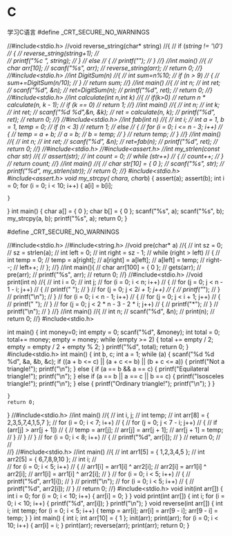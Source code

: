 # C
学习C语言
#define _CRT_SECURE_NO_WARNINGS

//#include<stdio.h>
//void reverse_string(char* string)
//{
//	if (*string != '\0')
//	{
//		reverse_string(string+1);
//	
//	printf("%c ", *string);
//	}
//	else
//	{
//		printf("");
//	}
//}
//int main()
//{
//	char arr[10];
//	scanf("%s", arr);
//	reverse_string(arr);
//	return 0;
//}
//#include<stdio.h>
//int DigitSum(n)
//{
//	int sum=n%10;
//	if (n > 9)
//	{
//		sum+=DigitSum(n/10);
//	}
//	return sum;
//}
//int main()
//{
//	int n;
//	int ret;
//	scanf("%d", &n);
//	ret=DigitSum(n);
//	printf("%d", ret);
//	return 0;
//}
//#include<stdio.h>
//int calculate(int n,int k)
//{
//	if(k>0)
//	return n * calculate(n, k - 1);
//	if (k == 0)
//		return 1;
//}
//int main()
//{
//	int n;
//	int k;
//	int ret;
//	scanf("%d %d",&n, &k);
//	ret = calculate(n, k);
//	printf("%d", ret);
//	return 0;
//}
//#include<stdio.h>
//int fab(int n)
//{
//	int i;
//	int a = 1, b = 1, temp = 0;
//	if (n < 3)
//		return 1;
//	else
//	{
//		for (i = 0; i <= n - 3; i++)
//		{
//			temp = a + b;
//			a = b;
//			b = temp;
//		}
//		return temp;
//	}
//}
//int main()
//{
//	int n;
//	int ret;
//	scanf("%d", &n);
//	ret=fab(n);
//	printf("%d", ret);
//	return 0;
//}
//#include<stdio.h>
//#include<assert.h>
//int my_strlen(const char* str)
//{
//	assert(str);
//	int count = 0;
//	while (*str++)
//	{
//		count++;
//	}
//	return count;
//}
//int main()
//{
//	char str[10] = { 0 };
//	scanf("%s", str);
//	printf("%d", my_strlen(str));
//	return 0;
//}
#include<stdio.h>
#include<assert.h>
void  my_strcpy( char*a, char*b)
{
	assert(a);
	assert(b);
	int i = 0;
	for (i = 0; i < 10; i++)
	{
		a[i] = b[i];

	}
}
int main()
{
	char a[] = { 0 };
	char b[] = { 0 };
	scanf("%s", a);
	scanf("%s", b);
	my_strcpy(a, b);
	printf("%s", a);
	return 0;
}

#define _CRT_SECURE_NO_WARNINGS

//#include<stdio.h>
//#include<string.h>
//void pre(char* a)
//{
//	int sz = 0;
//	sz = strlen(a);
//	int left = 0;
//	int right = sz - 1;
//	while (right > left)
//	{
//		int  temp = 0;
//		temp = a[right];
//		a[right] = a[left];
//		a[left] = temp;
//		right--;
//		left++;
//	};
//}
//int main(){
//	char arr[100] = { 0 };
//	gets(arr);
//	pre(arr);
//	printf("%s", arr);
//	return 0;
//}
//#include<stdio.h>
//void print(int n)
//{
//	int i = 0;
//	int j;
//	for (i = 0; i < n; i++)
//	{
//		for (j = 0; j < n - 1 - i; j++)
//		{
//			printf(" ");
//		}
//		for (j = 0; j < 2*i + 1; j++)
//		{
//			printf("*");
//		}
//		printf("\n");
//	}
//	for (i = 0; i < n - 1; i++)
//	{
//		for (j = 0; j < i + 1; j++)
//		{
//			printf(" ");
//		}
//		for (j = 0; j < 2 * n - 3 - 2 * i; j++)
//		{
//			printf("*");
//		}
//		printf("\n");
//	}
//}
//int main()
//{
//	int n;
//	scanf("%d", &n);
//	print(n);
//	return 0;
//}
#include<stdio.h>

int main()
{
	int money=0;
	int empty = 0;
	scanf("%d", &money);
	int total = 0;
	total+= money;
	empty = money;
	while (empty >= 2)
	{
		total += empty / 2;
		empty = empty / 2 + empty % 2;
	}
	printf("%d", total);
	return 0;
}
#include<stdio.h>
int main()
{
	int  b, c;
	int a = 1;
	while (a)
	{
		scanf("%d %d %d", &a, &b, &c);
		if ((a + b <= c) || (a + c <= b) || (b + c <= a))
		{
			printf("Not a triangle!");
			printf("\n");
		}
		else
		{
			if (a == b && a == c)
			{
				printf("Equilateral triangle!");
				printf("\n");
			}
			else if (a == b || a == c || b == c)
			{
				printf("Isosceles triangle!");
				printf("\n");
			}
			else 
			{
				printf("Ordinary triangle!");
				printf("\n");
			}
		}
		
	}
	return 0;
}
//#include<stdio.h>
//int main()
//{
//	int i, j;
//	int temp;
//	int arr[8] = { 2,3,5,7,4,1,5,7 };
//	for (i = 0; i < 7; i++)
//	{
//		for (j = 0; j < 7 - i; j++)
//		{
//			if (arr[j] > arr[j + 1])
//			{
//				temp = arr[j];
//				arr[j] = arr[j + 1];
//				arr[j + 1] = temp;
//			}
//		}
//	}
//	for (i = 0; i < 8; i++)
//	{
//		printf("%d", arr[i]);
//	}
//	return 0;
//
//		
//}
//#include<stdio.h>
//int main()
//{
//	int arr1[5] = { 1,2,3,4,5 };
//	int arr2[5] = { 6,7,8,9,10 };
//	int i;
//	
//	for (i = 0; i < 5; i++)
//	{
//		arr1[i] = arr1[i] ^ arr2[i];
//		arr2[i] = arr1[i] ^ arr2[i];
//		arr1[i] = arr1[i] ^ arr2[i];
//	}
//	for (i = 0; i < 5; i++)
//	{
//		printf("%d", arr1[i]);
//	}
//	printf("\n");
//	for (i = 0; i < 5; i++)
//	{
//		printf("%d", arr2[i]);
//	}
//	return 0;
//}
#include<stdio.h>
void init(int arr[])
{
	int i = 0;
	for (i = 0; i < 10; i++)
	{
		arr[i] = 0;
	}
}
void print(int arr[])
{
	int i;
	for (i = 0; i < 10; i++)
	{
		printf("%d", arr[i]);
	}
	printf("\n");
}
void reverse(int arr[])
{
	int i;
	int temp;
	for (i = 0; i < 5; i++)
	{
		temp = arr[i];
		arr[i] = arr[9 - i];
		arr[9 - i] = temp;
	}
}
int main()
{
	int i;
	int arr[10] = { 1 };
	init(arr);
	print(arr);
	for (i = 0; i < 10; i++)
	{
		arr[i] = i;
	}
	print(arr);
	reverse(arr);
	print(arr);
	return 0;
}
